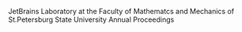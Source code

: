 JetBrains Laboratory at the Faculty of Mathematcs and Mechanics of St.Petersburg State University Annual Proceedings